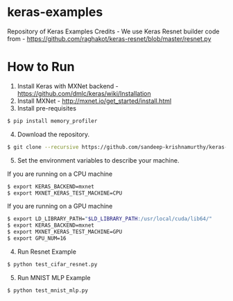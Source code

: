 # keras-examples
Repository of Keras Examples
Credits - We use Keras Resnet builder code from - https://github.com/raghakot/keras-resnet/blob/master/resnet.py

# How to Run
1. Install Keras with MXNet backend - https://github.com/dmlc/keras/wiki/Installation
2. Install MXNet - http://mxnet.io/get_started/install.html
3. Install pre-requisites
```bash
$ pip install memory_profiler
```
4. Download the repository.

```bash
$ git clone --recursive https://github.com/sandeep-krishnamurthy/keras-examples/
```
5. Set the environment variables to describe your machine.

If you are running on a CPU machine
```bash
$ export KERAS_BACKEND=mxnet
$ export MXNET_KERAS_TEST_MACHINE=CPU
```

If you are running on a GPU machine

```bash
$ export LD_LIBRARY_PATH="$LD_LIBRARY_PATH:/usr/local/cuda/lib64/"
$ export KERAS_BACKEND=mxnet
$ export MXNET_KERAS_TEST_MACHINE=GPU
$ export GPU_NUM=16
```

4. Run Resnet Example

```bash
$ python test_cifar_resnet.py
```

5. Run MNIST MLP Example

```bash
$ python test_mnist_mlp.py
```
